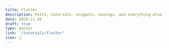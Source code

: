 ```yaml
---
title: Flutter
description: Posts, tutorials, snippets, musings, and everything else.
date: 2020-11-26
draft: true
type: master
link: "/tutorials/flutter"
icon: 📝
---
```

